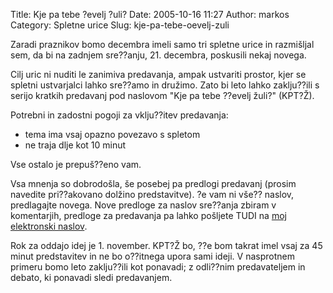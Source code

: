 Title: Kje pa tebe ?evelj ?uli?
Date: 2005-10-16 11:27
Author: markos
Category: Spletne urice
Slug: kje-pa-tebe-oevelj-zuli

Zaradi praznikov bomo decembra imeli samo tri spletne urice in
razmišljal sem, da bi na zadnjem sre??anju, 21. decembra, poskusili
nekaj novega.

Cilj uric ni nuditi le zanimiva predavanja, ampak ustvariti prostor,
kjer se spletni ustvarjalci lahko sre??amo in družimo. Zato bi leto
lahko zaklju??ili s serijo kratkih predavanj pod naslovom "Kje pa tebe
??evelj žuli?" (KPT?Ž).

Potrebni in zadostni pogoji za vklju??itev predavanja:

-   tema ima vsaj opazno povezavo s spletom
-   ne traja dlje kot 10 minut

Vse ostalo je prepuš??eno vam.

Vsa mnenja so dobrodošla, še posebej pa predlogi predavanj (prosim
navedite pri??akovano dolžino predstavitve). ?e vam ni vše?? naslov,
predlagajte novega. Nove predloge za naslov sre??anja zbiram v
komentarjih, predloge za predavanja pa lahko pošljete TUDI na [moj
elektronski naslov](http://markos.gaivo.net "Stran z naslovom").

Rok za oddajo idej je 1. november. KPT?Ž bo, ??e bom takrat imel vsaj za
45 minut predstavitev in ne bo o??itnega upora sami ideji. V nasprotnem
primeru bomo leto zaklju??ili kot ponavadi; z odli??nim predavateljem in
debato, ki ponavadi sledi predavanjem.

